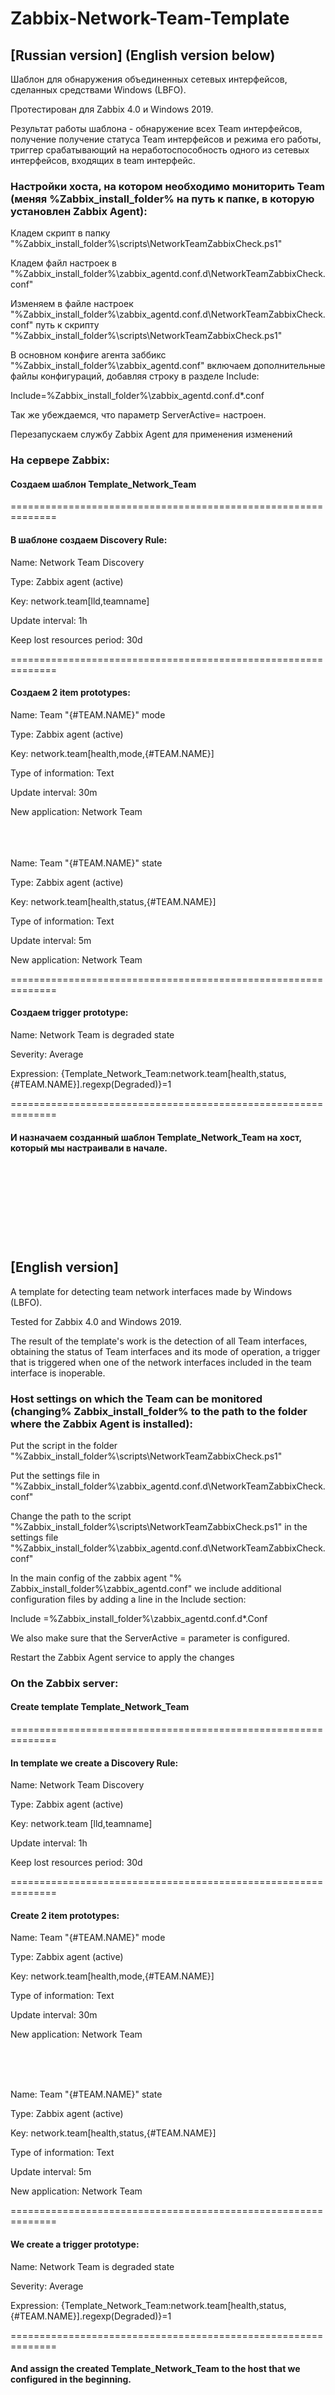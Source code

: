 # Zabbix-Network-Team-Template

## [Russian version] (English version below)
Шаблон для обнаружения объединенных сетевых интерфейсов, сделанных средствами Windows (LBFO).

Протестирован для Zabbix 4.0 и Windows 2019.

Результат работы шаблона - обнаружение всех Team интерфейсов, получение получение статуса Team интерфейсов и режима его работы, триггер срабатывающий на неработоспособность одного из сетевых интерфейсов, входящих в team интерфейс.

### Настройки хоста, на котором необходимо мониторить Team (меняя %Zabbix_install_folder% на путь к папке, в которую установлен Zabbix Agent):

Кладем скрипт в папку "%Zabbix_install_folder%\scripts\NetworkTeamZabbixCheck.ps1"

Кладем файл настроек в "%Zabbix_install_folder%\zabbix_agentd.conf.d\NetworkTeamZabbixCheck.conf"

Изменяем в файле настроек "%Zabbix_install_folder%\zabbix_agentd.conf.d\NetworkTeamZabbixCheck.conf" путь к скрипту "%Zabbix_install_folder%\scripts\NetworkTeamZabbixCheck.ps1"

В основном конфиге агента заббикс "%Zabbix_install_folder%\zabbix_agentd.conf" включаем дополнительные файлы конфигураций, добавляя строку в разделе Include:

Include=%Zabbix_install_folder%\zabbix_agentd.conf.d\*.conf

Так же убеждаемся, что параметр ServerActive= настроен.

Перезапускаем службу Zabbix Agent для применения изменений


### На сервере Zabbix:

#### Создаем шаблон Template_Network_Team

==============================================================

#### В шаблоне создаем Discovery Rule:

Name: Network Team Discovery

Type: Zabbix agent (active)

Key: network.team[lld,teamname]

Update interval: 1h

Keep lost resources period: 30d

==============================================================


#### Создаем 2 item prototypes:

Name: Team "{#TEAM.NAME}" mode

Type: Zabbix agent (active)

Key: network.team[health,mode,{#TEAM.NAME}]

Type of information: Text

Update interval: 30m

New application: Network Team


<br /><br /><br />
Name: Team "{#TEAM.NAME}" state

Type: Zabbix agent (active)

Key: network.team[health,status,{#TEAM.NAME}]

Type of information: Text

Update interval: 5m

New application: Network Team

==============================================================

#### Создаем trigger prototype:

Name: Network Team is degraded state

Severity: Average

Expression: {Template_Network_Team:network.team[health,status,{#TEAM.NAME}].regexp(Degraded)}=1

==============================================================

#### И назначаем созданный шаблон Template_Network_Team на хост, который мы настраивали в начале.


<br /><br /><br />
======================================================================================

## [English version]

A template for detecting team network interfaces made by Windows (LBFO).

Tested for Zabbix 4.0 and Windows 2019.

The result of the template's work is the detection of all Team interfaces, obtaining the status of Team interfaces and its mode of operation, a trigger that is triggered when one of the network interfaces included in the team interface is inoperable. 

### Host settings on which the Team can be monitored (changing% Zabbix_install_folder% to the path to the folder where the Zabbix Agent is installed):

Put the script in the folder "%Zabbix_install_folder%\scripts\NetworkTeamZabbixCheck.ps1"

Put the settings file in "%Zabbix_install_folder%\zabbix_agentd.conf.d\NetworkTeamZabbixCheck.conf"

Change the path to the script "%Zabbix_install_folder%\scripts\NetworkTeamZabbixCheck.ps1" in the settings file "%Zabbix_install_folder%\zabbix_agentd.conf.d\NetworkTeamZabbixCheck.conf"

In the main config of the zabbix agent "% Zabbix_install_folder%\zabbix_agentd.conf" we include additional configuration files by adding a line in the Include section:

Include =%Zabbix_install_folder%\zabbix_agentd.conf.d\*.Conf

We also make sure that the ServerActive = parameter is configured.

Restart the Zabbix Agent service to apply the changes

### On the Zabbix server:

#### Create template Template_Network_Team

==============================================================


#### In template we create a Discovery Rule:

Name: Network Team Discovery

Type: Zabbix agent (active)

Key: network.team [lld,teamname]

Update interval: 1h

Keep lost resources period: 30d

==============================================================


#### Create 2 item prototypes:

Name: Team "{#TEAM.NAME}" mode

Type: Zabbix agent (active)

Key: network.team[health,mode,{#TEAM.NAME}]

Type of information: Text

Update interval: 30m

New application: Network Team

<br /><br /><br />

Name: Team "{#TEAM.NAME}" state

Type: Zabbix agent (active)

Key: network.team[health,status,{#TEAM.NAME}]

Type of information: Text

Update interval: 5m

New application: Network Team

==============================================================

#### We create a trigger prototype:

Name: Network Team is degraded state

Severity: Average

Expression: {Template_Network_Team:network.team[health,status,{#TEAM.NAME}].regexp(Degraded)}=1

==============================================================
#### And assign the created Template_Network_Team to the host that we configured in the beginning. 
